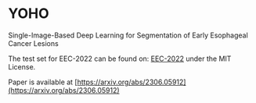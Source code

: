 # YOHO
Single-Image-Based Deep Learning for Segmentation of Early Esophageal Cancer Lesions

The test set for EEC-2022 can be found on: [EEC-2022](https://drive.google.com/file/d/1NeuGRLbicY2awAUW44uQl6BMu8S5feVy/view?usp=sharing) under the MIT License.

Paper is available at [https://arxiv.org/abs/2306.05912](https://arxiv.org/abs/2306.05912) 
